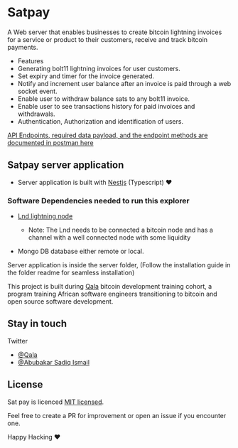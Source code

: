 # Satpay

A Web server that enables businesses to create bitcoin lightning invoices for a service or product to their customers, receive and track bitcoin payments.

 - Features
  - Generating bolt11 lightning invoices for user customers.
  - Set expiry and timer for the invoice generated.
  - Notify and increment user balance after an invoice is paid through a web socket event.
  - Enable user to withdraw balance sats to any bolt11 invoice. 
  - Enable user to see transactions history for paid invoices and withdrawals.
  - Authentication, Authorization and identification of users.

[API Endpoints, required data payload, and the endpoint methods are documented in postman here](https://documenter.getpostman.com/view/13325800/2s93CRLrsi) 

## Satpay server application
- Server application is built with [Nestjs](https://docs.nestjs.com/) (Typescript) ❤️


### Software Dependencies needed to run this explorer
- [Lnd lightning node](https://github.com/lightningnetwork/lnd)
  - Note: The Lnd needs to be connected a bitcoin node and has a channel with a well connected node with some liquidity

- Mongo DB database either remote or local.


Server application is inside the server folder,
(Follow the installation guide in the folder readme for seamless installation)



This project is built during [Qala](https://qala.dev) bitcoin development training cohort, a program training African software engineers transitioning to bitcoin and open source software development.
 

## Stay in touch

Twitter 
- [@Qala](https://twitter.com/QalaAfrica)
- [@Abubakar Sadiq Ismail](https://twitter.com/sadeeq_ismaela)

## License

Sat pay is licenced [MIT licensed](LICENSE).

Feel free to create a PR for improvement or open an issue if you encounter one.

Happy Hacking ❤️ 
